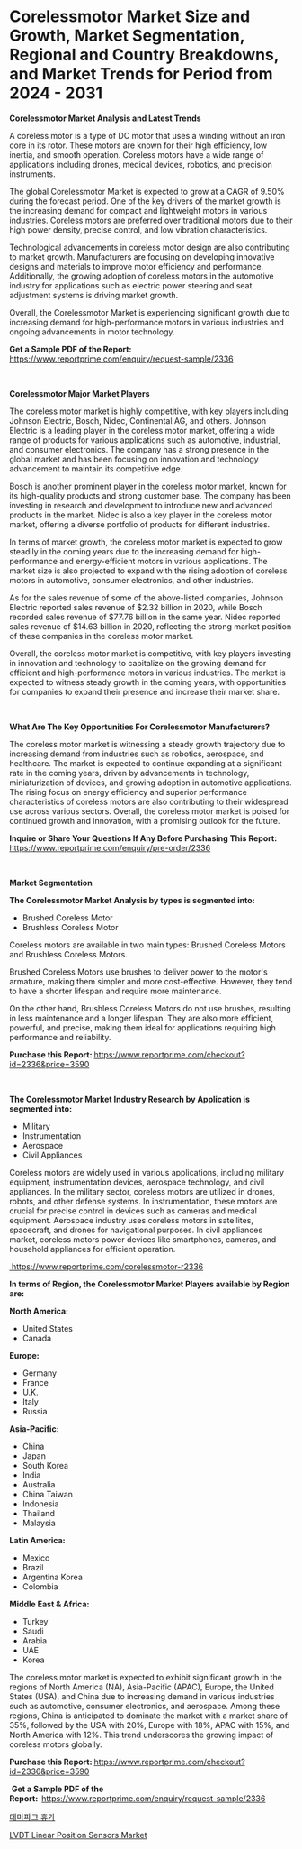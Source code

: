 <p><h1>Corelessmotor Market Size and Growth, Market Segmentation, Regional and Country Breakdowns, and Market Trends for Period from 2024 -  2031</h1></p><p><strong>Corelessmotor Market Analysis and Latest Trends</strong></p>
<p><p>A coreless motor is a type of DC motor that uses a winding without an iron core in its rotor. These motors are known for their high efficiency, low inertia, and smooth operation. Coreless motors have a wide range of applications including drones, medical devices, robotics, and precision instruments.</p><p>The global Corelessmotor Market is expected to grow at a CAGR of 9.50% during the forecast period. One of the key drivers of the market growth is the increasing demand for compact and lightweight motors in various industries. Coreless motors are preferred over traditional motors due to their high power density, precise control, and low vibration characteristics.</p><p>Technological advancements in coreless motor design are also contributing to market growth. Manufacturers are focusing on developing innovative designs and materials to improve motor efficiency and performance. Additionally, the growing adoption of coreless motors in the automotive industry for applications such as electric power steering and seat adjustment systems is driving market growth.</p><p>Overall, the Corelessmotor Market is experiencing significant growth due to increasing demand for high-performance motors in various industries and ongoing advancements in motor technology.</p></p>
<p><strong>Get a Sample PDF of the Report:&nbsp;</strong> <a href="https://www.reportprime.com/enquiry/request-sample/2336">https://www.reportprime.com/enquiry/request-sample/2336</a></p>
<p>&nbsp;</p>
<p><strong>Corelessmotor Major Market Players</strong></p>
<p><p>The coreless motor market is highly competitive, with key players including Johnson Electric, Bosch, Nidec, Continental AG, and others. Johnson Electric is a leading player in the coreless motor market, offering a wide range of products for various applications such as automotive, industrial, and consumer electronics. The company has a strong presence in the global market and has been focusing on innovation and technology advancement to maintain its competitive edge.</p><p>Bosch is another prominent player in the coreless motor market, known for its high-quality products and strong customer base. The company has been investing in research and development to introduce new and advanced products in the market. Nidec is also a key player in the coreless motor market, offering a diverse portfolio of products for different industries.</p><p>In terms of market growth, the coreless motor market is expected to grow steadily in the coming years due to the increasing demand for high-performance and energy-efficient motors in various applications. The market size is also projected to expand with the rising adoption of coreless motors in automotive, consumer electronics, and other industries.</p><p>As for the sales revenue of some of the above-listed companies, Johnson Electric reported sales revenue of $2.32 billion in 2020, while Bosch recorded sales revenue of $77.76 billion in the same year. Nidec reported sales revenue of $14.63 billion in 2020, reflecting the strong market position of these companies in the coreless motor market.</p><p>Overall, the coreless motor market is competitive, with key players investing in innovation and technology to capitalize on the growing demand for efficient and high-performance motors in various industries. The market is expected to witness steady growth in the coming years, with opportunities for companies to expand their presence and increase their market share.</p></p>
<p>&nbsp;</p>
<p><strong>What Are The Key Opportunities For Corelessmotor Manufacturers?</strong></p>
<p><p>The coreless motor market is witnessing a steady growth trajectory due to increasing demand from industries such as robotics, aerospace, and healthcare. The market is expected to continue expanding at a significant rate in the coming years, driven by advancements in technology, miniaturization of devices, and growing adoption in automotive applications. The rising focus on energy efficiency and superior performance characteristics of coreless motors are also contributing to their widespread use across various sectors. Overall, the coreless motor market is poised for continued growth and innovation, with a promising outlook for the future.</p></p>
<p><strong>Inquire or Share Your Questions If Any Before Purchasing This Report:</strong> <a href="https://www.reportprime.com/enquiry/pre-order/2336">https://www.reportprime.com/enquiry/pre-order/2336</a></p>
<p>&nbsp;</p>
<p><strong>Market Segmentation</strong></p>
<p><strong>The Corelessmotor Market Analysis by types is segmented into:</strong></p>
<p><ul><li>Brushed Coreless Motor</li><li>Brushless Coreless Motor</li></ul></p>
<p><p>Coreless motors are available in two main types: Brushed Coreless Motors and Brushless Coreless Motors. </p><p>Brushed Coreless Motors use brushes to deliver power to the motor's armature, making them simpler and more cost-effective. However, they tend to have a shorter lifespan and require more maintenance.</p><p>On the other hand, Brushless Coreless Motors do not use brushes, resulting in less maintenance and a longer lifespan. They are also more efficient, powerful, and precise, making them ideal for applications requiring high performance and reliability.</p></p>
<p><strong>Purchase this Report:&nbsp;</strong><a href="https://www.reportprime.com/checkout?id=2336&price=3590">https://www.reportprime.com/checkout?id=2336&price=3590</a></p>
<p>&nbsp;</p>
<p><strong>The Corelessmotor Market Industry Research by Application is segmented into:</strong></p>
<p><ul><li>Military</li><li>Instrumentation</li><li>Aerospace</li><li>Civil Appliances</li></ul></p>
<p><p>Coreless motors are widely used in various applications, including military equipment, instrumentation devices, aerospace technology, and civil appliances. In the military sector, coreless motors are utilized in drones, robots, and other defense systems. In instrumentation, these motors are crucial for precise control in devices such as cameras and medical equipment. Aerospace industry uses coreless motors in satellites, spacecraft, and drones for navigational purposes. In civil appliances market, coreless motors power devices like smartphones, cameras, and household appliances for efficient operation.</p></p>
<p><a href="https://www.reportprime.com/corelessmotor-r2336">&nbsp;https://www.reportprime.com/corelessmotor-r2336</a></p>
<p><strong>In terms of Region, the Corelessmotor Market Players available by Region are:</strong></p>
<p>
    <p> <strong> North America: </strong>
        <ul>
            <li>United States</li>
            <li>Canada</li>
        </ul>
        </p> 
    <p> <strong> Europe: </strong>
        <ul>
            <li>Germany</li>
            <li>France</li>
            <li>U.K.</li>
            <li>Italy</li>
            <li>Russia</li>
        </ul>
        </p> 
    <p> <strong> Asia-Pacific: </strong>
        <ul>
            <li>China</li>
            <li>Japan</li>
            <li>South Korea</li>
            <li>India</li>
            <li>Australia</li>
            <li>China Taiwan</li>
            <li>Indonesia</li>
            <li>Thailand</li>
            <li>Malaysia</li>
        </ul>
        </p> 
    <p> <strong> Latin America: </strong>
        <ul>
            <li>Mexico</li>
            <li>Brazil</li>
            <li>Argentina Korea</li>
            <li>Colombia</li>
        </ul>
        </p> 
    <p> <strong> Middle East & Africa: </strong>
        <ul>
            <li>Turkey</li>
            <li>Saudi</li>
            <li>Arabia</li>
            <li>UAE</li>
            <li>Korea</li>
        </ul>
    </p>
    </p>
<p><p>The coreless motor market is expected to exhibit significant growth in the regions of North America (NA), Asia-Pacific (APAC), Europe, the United States (USA), and China due to increasing demand in various industries such as automotive, consumer electronics, and aerospace. Among these regions, China is anticipated to dominate the market with a market share of 35%, followed by the USA with 20%, Europe with 18%, APAC with 15%, and North America with 12%. This trend underscores the growing impact of coreless motors globally.</p></p>
<p><strong>Purchase this Report: </strong><a href="https://www.reportprime.com/checkout?id=2336&price=3590">https://www.reportprime.com/checkout?id=2336&price=3590</a></p>
<p>&nbsp;<strong>Get a Sample PDF of the Report:&nbsp;&nbsp;</strong><a href="https://www.reportprime.com/enquiry/request-sample/2336">https://www.reportprime.com/enquiry/request-sample/2336</a></p>
<p><strong></strong></p>
<p><p><a href="https://github.com/mpodehpw07370073/Market-Research-Report-List-2/blob/main/213807969165.md">테마파크 휴가</a></p><p><a href="https://github.com/FassouRP/Market-Research-Report-List-4/blob/main/lvdt-linear-position-sensors-market.md">LVDT Linear Position Sensors Market</a></p></p>